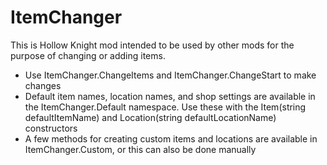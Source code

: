 # ItemChanger

This is Hollow Knight mod intended to be used by other mods for the purpose of changing or adding items.
- Use ItemChanger.ChangeItems and ItemChanger.ChangeStart to make changes
- Default item names, location names, and shop settings are available in the ItemChanger.Default namespace. Use these with the Item(string defaultItemName) and Location(string defaultLocationName) constructors
- A few methods for creating custom items and locations are available in ItemChanger.Custom, or this can also be done manually